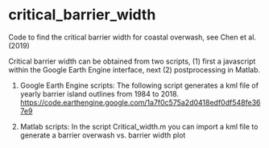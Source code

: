 # critical_barrier_width
Code to find the critical barrier width for coastal overwash, see Chen et al. (2019)


Critical barrier width can be obtained from two scripts, (1) first a javascript within the Google Earth Engine interface, next (2) postprocessing in Matlab.

1. Google Earth Engine scripts:
The following script generates a kml file of yearly barrier island outlines from 1984 to 2018.
https://code.earthengine.google.com/1a7f0c575a2d0418edf0df548fe367e9

2. Matlab scripts:
In the script Critical_width.m you can import a kml file to generate a barrier overwash vs. barrier width plot


